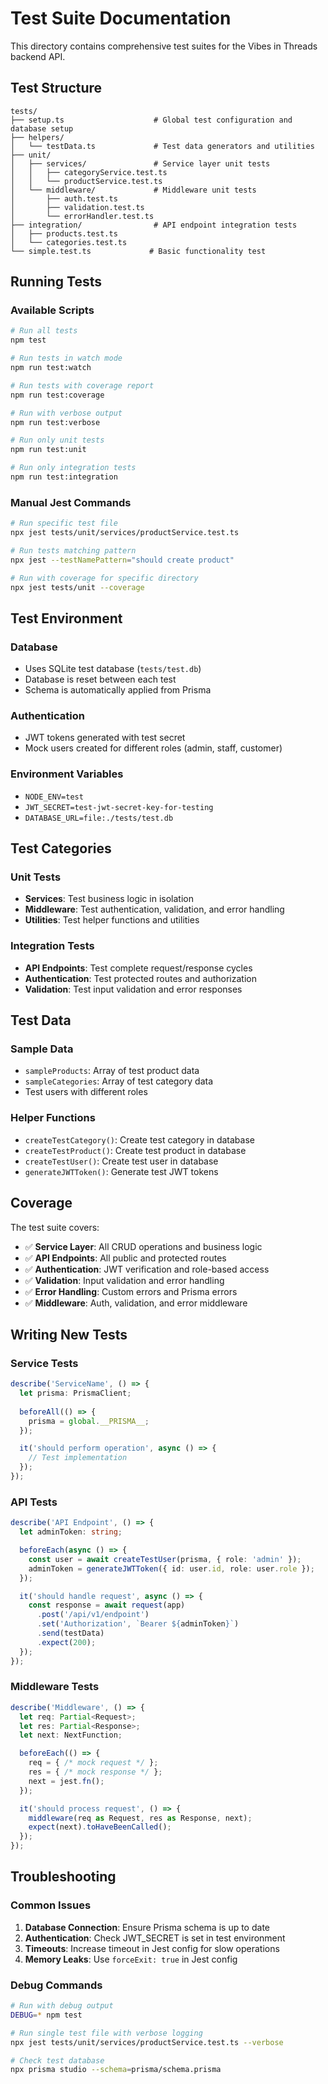 # Test Suite Documentation

This directory contains comprehensive test suites for the Vibes in Threads backend API.

## Test Structure

```
tests/
├── setup.ts                    # Global test configuration and database setup
├── helpers/
│   └── testData.ts             # Test data generators and utilities
├── unit/
│   ├── services/               # Service layer unit tests
│   │   ├── categoryService.test.ts
│   │   └── productService.test.ts
│   └── middleware/             # Middleware unit tests
│       ├── auth.test.ts
│       ├── validation.test.ts
│       └── errorHandler.test.ts
├── integration/                # API endpoint integration tests
│   ├── products.test.ts
│   └── categories.test.ts
└── simple.test.ts             # Basic functionality test
```

## Running Tests

### Available Scripts

```bash
# Run all tests
npm test

# Run tests in watch mode
npm run test:watch

# Run tests with coverage report
npm run test:coverage

# Run with verbose output
npm run test:verbose

# Run only unit tests
npm run test:unit

# Run only integration tests
npm run test:integration
```

### Manual Jest Commands

```bash
# Run specific test file
npx jest tests/unit/services/productService.test.ts

# Run tests matching pattern
npx jest --testNamePattern="should create product"

# Run with coverage for specific directory
npx jest tests/unit --coverage
```

## Test Environment

### Database
- Uses SQLite test database (`tests/test.db`)
- Database is reset between each test
- Schema is automatically applied from Prisma

### Authentication
- JWT tokens generated with test secret
- Mock users created for different roles (admin, staff, customer)

### Environment Variables
- `NODE_ENV=test`
- `JWT_SECRET=test-jwt-secret-key-for-testing`
- `DATABASE_URL=file:./tests/test.db`

## Test Categories

### Unit Tests
- **Services**: Test business logic in isolation
- **Middleware**: Test authentication, validation, and error handling
- **Utilities**: Test helper functions and utilities

### Integration Tests
- **API Endpoints**: Test complete request/response cycles
- **Authentication**: Test protected routes and authorization
- **Validation**: Test input validation and error responses

## Test Data

### Sample Data
- `sampleProducts`: Array of test product data
- `sampleCategories`: Array of test category data
- Test users with different roles

### Helper Functions
- `createTestCategory()`: Create test category in database
- `createTestProduct()`: Create test product in database
- `createTestUser()`: Create test user in database
- `generateJWTToken()`: Generate test JWT tokens

## Coverage

The test suite covers:
- ✅ **Service Layer**: All CRUD operations and business logic
- ✅ **API Endpoints**: All public and protected routes
- ✅ **Authentication**: JWT verification and role-based access
- ✅ **Validation**: Input validation and error handling
- ✅ **Error Handling**: Custom errors and Prisma errors
- ✅ **Middleware**: Auth, validation, and error middleware

## Writing New Tests

### Service Tests
```typescript
describe('ServiceName', () => {
  let prisma: PrismaClient;
  
  beforeAll(() => {
    prisma = global.__PRISMA__;
  });

  it('should perform operation', async () => {
    // Test implementation
  });
});
```

### API Tests
```typescript
describe('API Endpoint', () => {
  let adminToken: string;

  beforeEach(async () => {
    const user = await createTestUser(prisma, { role: 'admin' });
    adminToken = generateJWTToken({ id: user.id, role: user.role });
  });

  it('should handle request', async () => {
    const response = await request(app)
      .post('/api/v1/endpoint')
      .set('Authorization', `Bearer ${adminToken}`)
      .send(testData)
      .expect(200);
  });
});
```

### Middleware Tests
```typescript
describe('Middleware', () => {
  let req: Partial<Request>;
  let res: Partial<Response>;
  let next: NextFunction;

  beforeEach(() => {
    req = { /* mock request */ };
    res = { /* mock response */ };
    next = jest.fn();
  });

  it('should process request', () => {
    middleware(req as Request, res as Response, next);
    expect(next).toHaveBeenCalled();
  });
});
```

## Troubleshooting

### Common Issues

1. **Database Connection**: Ensure Prisma schema is up to date
2. **Authentication**: Check JWT_SECRET is set in test environment
3. **Timeouts**: Increase timeout in Jest config for slow operations
4. **Memory Leaks**: Use `forceExit: true` in Jest config

### Debug Commands
```bash
# Run with debug output
DEBUG=* npm test

# Run single test file with verbose logging
npx jest tests/unit/services/productService.test.ts --verbose

# Check test database
npx prisma studio --schema=prisma/schema.prisma
```